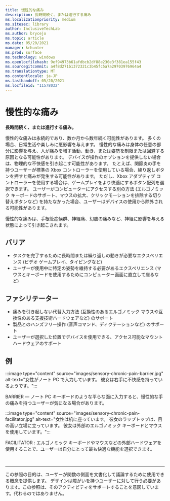 ```yaml
---
title: 慢性的な痛み
description: 長時間続く、または進行する痛み
ms.localizationpriority: medium
ms.sitesec: library
author: InclusiveTechLab
ms.author: brycejo
ms.topic: article
ms.date: 05/20/2021
manager: krhunter
ms.prod: surface
ms.technology: windows
ms.openlocfilehash: 9ef94973b61afdbcb2df88e230e3f381ea155f43
ms.sourcegitcommit: a4f8d271b1372321c3b45fc5a7a29703976964a4
ms.translationtype: MT
ms.contentlocale: ja-JP
ms.lasthandoff: 05/20/2021
ms.locfileid: "11578032"
---
```

# <a name="chronic-pain"></a>慢性的な痛み

**長時間続く、または進行する痛み。**

慢性的な痛みは永続的であり、数か月から数年続く可能性があります。 多くの場合、日常生活や楽しみに悪影響を与えます。 慢性的な痛みは身体の任意の部分に影響を与え、人が痛みを増す活動、動き、または姿勢を制限または回避する原因となる可能性があります。 デバイスが操作のオプションを提供しない場合は、物理的な不快感を引き起こす可能性があります。 たとえば、関節炎の手を持つユーザーが標準の Xbox コントローラーを使用している場合、繰り返しボタンを押すと痛みが発生する可能性があります。 ただし、Xbox アダプティブ コントローラーを使用する場合は、ゲームプレイをより快適にするボタン配列を選択できます。 ユーザーがコンピューターにアクセスする別の方法 (エルゴノミック キーボードのサポート、マウスの拡大、クリックモーションを排除する切り替えボタンなど) を持たなかった場合、ユーザーはデバイスの使用から除外される可能性があります。

慢性的な痛みは、手根管症候群、神経痛、幻肢の痛みなど、神経に影響を与える状態によって引き起こされます。

## <a name="barriers"></a>バリア
* タスクを完了するために長時間または繰り返しの動きが必要なエクスペリエンス (ビデオ ゲームプレイ、タイピングなど)
* ユーザーが使用中に特定の姿勢を維持する必要があるエクスペリエンス (マウスとキーボードを使用するためにコンピューター画面に直立して座るなど)


## <a name="facilitators"></a>ファシリテーター

* 痛みを引き起しない代替入力方法 (互換性のあるエルゴノミック マウスや互換性のある支援技術ハードウェアなど) のサポート
* 製品とのハンズフリー操作 (音声コマンド、ディクテーションなど) のサポート
* ユーザーが選択した位置でデバイスを使用できる、アクセス可能なマウント ハードウェアのサポート


## <a name="examples"></a>例

:::image type="content" source="images/sensory-chronic-pain-barrier.jpg" alt-text="女性がノート PC で入力しています。 彼女は右手に不快感を持っているようです。":::

BARRIER — ノート PC キーボードのような平らな面に入力すると、慢性的な手の痛みを持つユーザーが気になる場合があります。 

:::image type="content" source="images/sensory-chronic-pain-facilitator.jpg" alt-text="女性は机に座っています。 彼女のラップトップは、目の高い立場に立っています。 彼女は外部のエルゴノミック キーボードとマウスを使用しています。":::

FACILITATOR : エルゴノミック キーボードやマウスなどの外部ハードウェアを使用することで、ユーザーは自分にとって最も快適な機能を選択できます。 

&nbsp;

[comment]: # (フッター ステートメント)
___
この参照の目的は、ユーザーが関数の側面を文書化して議論するために使用できる概念を提供します。 デザインは障がいを持つユーザーに対して行う必要があります。この参照は、そのアクティビティをサポートすることを意図しています。代わるのではありません。 